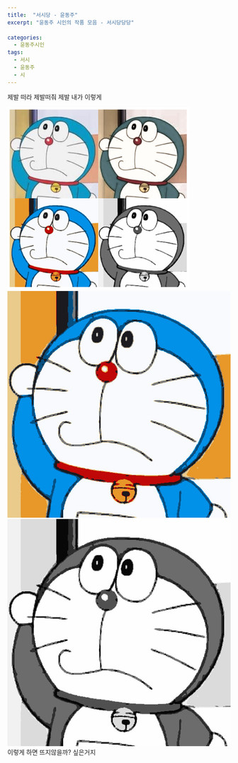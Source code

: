 ```yaml
---
title:  "서시당 - 윤동주"
excerpt: "윤동주 시인의 작품 모음 - 서시당당당"

categories:
  - 윤동주시인
tags:
  - 서시
  - 윤동주
  - 시
---
```

제발 떠라
제발떠줘 제발 내가 이렇게 



![뭐냐1](2021-01-19/1.png)
![뭐냐2](2021-01-19/2.jpg)
![뭐냐3](3.jpg)
이렇게 하면 뜨지않을까? 싶은거지 
